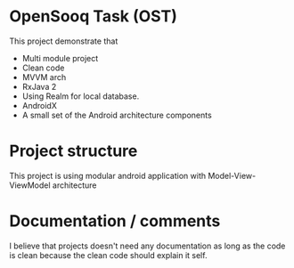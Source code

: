 
# OpenSooq Task (OST)
This project demonstrate that
- Multi module project
- Clean code
- MVVM arch
- RxJava 2
- Using Realm for local database.
- AndroidX
- A small set of the Android architecture components

# Project structure
This project is using modular android application with Model-View-ViewModel architecture

# Documentation / comments
I believe that projects doesn't need any documentation as long as the code is clean because the clean code should explain it self.
